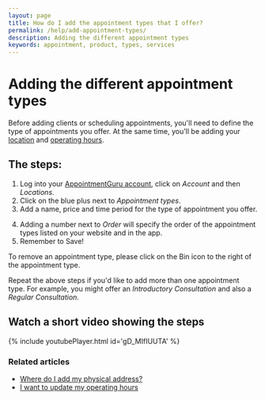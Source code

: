 ```yaml
---
layout: page
title: How do I add the appointment types that I offer?
permalink: /help/add-appointment-types/
description: Adding the different appointment types
keywords: appointment, product, types, services
---
```


# Adding the different appointment types

Before adding clients or scheduling appointments, you'll need to define the type of appointments you offer. At the same time, you'll be adding your [location](/help/add-address) and [operating hours](/help/update-operating-hours).

## The steps:

1. Log into your [AppointmentGuru account](https://app.appointmentguru.co/), click on *Account* and then *Locations*.
2. Click on the blue plus next to *Appointment types*.
3. Add a name, price and time period for the type of appointment you offer.
<!-- 5. If you want the appointment type not to be visible to your clients, select *Private*. -->
4. Adding a number next to *Order* will specify the order of the appointment types listed on your website and in the app.
5. Remember to Save!

To remove an appointment type, please click on the Bin icon to the right of the appointment type.

Repeat the above steps if you'd like to add more than one appointment type. For example, you might offer an *Introductory Consultation* and also a *Regular Consultation*.

## Watch a short video showing the steps

{% include youtubePlayer.html id='gD_MIfIUUTA' %}

### Related articles

* [Where do I add my physical address?](/help/add-address)
* [I want to update my operating hours](/help/update-operating-hours)
